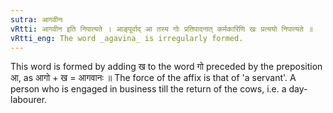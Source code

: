 ```yaml
---
sutra: आगवीनः
vRtti: आगवीन इति निपात्यते । आङ्पूर्वाद् आ तस्य गोः प्रतिपादनात् कर्मकारिणि खः प्रत्ययो निपात्यते ॥
vRtti_eng: The word _agavina_ is irregularly formed.
---
```

This word is formed by adding ख to the word गो preceded by the preposition आ, as आगो + ख = आगवानः ॥ The force of the affix is that of 'a servant'. A person who is engaged in business till the return of the cows, i.e. a day-labourer.
